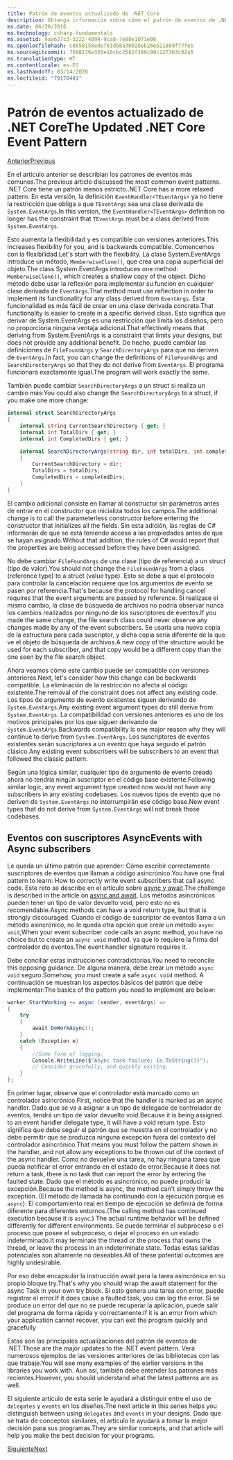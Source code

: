 ```yaml
---
title: Patrón de eventos actualizado de .NET Core
description: Obtenga información sobre cómo el patrón de eventos de .NET Core permite la flexibilidad con la compatibilidad con versiones anteriores y cómo implementar un procesamiento de eventos seguro con suscriptores asincrónicos.
ms.date: 06/20/2016
ms.technology: csharp-fundamentals
ms.assetid: 9aa627c3-3222-4094-9ca8-7e88e1071e06
ms.openlocfilehash: c8858158ede761db8a3002beb26e521880f77feb
ms.sourcegitcommit: 7588136e355e10cbc2582f389c90c127363c02a5
ms.translationtype: HT
ms.contentlocale: es-ES
ms.lasthandoff: 03/14/2020
ms.locfileid: "79170441"
---
```

# <a name="the-updated-net-core-event-pattern"></a><span data-ttu-id="5e6cf-103">Patrón de eventos actualizado de .NET Core</span><span class="sxs-lookup"><span data-stu-id="5e6cf-103">The Updated .NET Core Event Pattern</span></span>

[<span data-ttu-id="5e6cf-104">Anterior</span><span class="sxs-lookup"><span data-stu-id="5e6cf-104">Previous</span></span>](event-pattern.md)

<span data-ttu-id="5e6cf-105">En el artículo anterior se describían los patrones de eventos más comunes.</span><span class="sxs-lookup"><span data-stu-id="5e6cf-105">The previous article discussed the most common event patterns.</span></span> <span data-ttu-id="5e6cf-106">.NET Core tiene un patrón menos estricto.</span><span class="sxs-lookup"><span data-stu-id="5e6cf-106">.NET Core has a more relaxed pattern.</span></span> <span data-ttu-id="5e6cf-107">En esta versión, la definición `EventHandler<TEventArgs>` ya no tiene la restricción que obliga a que `TEventArgs` sea una clase derivada de `System.EventArgs`.</span><span class="sxs-lookup"><span data-stu-id="5e6cf-107">In this version, the `EventHandler<TEventArgs>` definition no longer has the constraint that `TEventArgs` must be a class derived from `System.EventArgs`.</span></span>

<span data-ttu-id="5e6cf-108">Esto aumenta la flexibilidad y es compatible con versiones anteriores.</span><span class="sxs-lookup"><span data-stu-id="5e6cf-108">This increases flexibility for you, and is backwards compatible.</span></span> <span data-ttu-id="5e6cf-109">Comencemos con la flexibilidad.</span><span class="sxs-lookup"><span data-stu-id="5e6cf-109">Let's start with the flexibility.</span></span> <span data-ttu-id="5e6cf-110">La clase System.EventArgs introduce un método, `MemberwiseClone()`, que crea una copia superficial del objeto.</span><span class="sxs-lookup"><span data-stu-id="5e6cf-110">The class System.EventArgs introduces one method: `MemberwiseClone()`, which creates a shallow copy of the object.</span></span>
<span data-ttu-id="5e6cf-111">Dicho método debe usar la reflexión para implementar su función en cualquier clase derivada de `EventArgs`.</span><span class="sxs-lookup"><span data-stu-id="5e6cf-111">That method must use reflection in order to implement its functionality for any class derived from `EventArgs`.</span></span> <span data-ttu-id="5e6cf-112">Esta funcionalidad es más fácil de crear en una clase derivada concreta.</span><span class="sxs-lookup"><span data-stu-id="5e6cf-112">That functionality is easier to create in a specific derived class.</span></span> <span data-ttu-id="5e6cf-113">Esto significa que derivar de System.EventArgs es una restricción que limita los diseños, pero no proporciona ninguna ventaja adicional.</span><span class="sxs-lookup"><span data-stu-id="5e6cf-113">That effectively means that deriving from System.EventArgs is a constraint that limits your designs, but does not provide any additional benefit.</span></span>
<span data-ttu-id="5e6cf-114">De hecho, puede cambiar las definiciones de `FileFoundArgs` y `SearchDirectoryArgs` para que no deriven de `EventArgs`.</span><span class="sxs-lookup"><span data-stu-id="5e6cf-114">In fact, you can change the definitions of `FileFoundArgs` and `SearchDirectoryArgs` so that they do not derive from `EventArgs`.</span></span>
<span data-ttu-id="5e6cf-115">El programa funcionará exactamente igual.</span><span class="sxs-lookup"><span data-stu-id="5e6cf-115">The program will work exactly the same.</span></span>

<span data-ttu-id="5e6cf-116">También puede cambiar `SearchDirectoryArgs` a un struct si realiza un cambio más:</span><span class="sxs-lookup"><span data-stu-id="5e6cf-116">You could also change the `SearchDirectoryArgs` to a struct, if you make one more change:</span></span>

```csharp
internal struct SearchDirectoryArgs
{
    internal string CurrentSearchDirectory { get; }
    internal int TotalDirs { get; }
    internal int CompletedDirs { get; }

    internal SearchDirectoryArgs(string dir, int totalDirs, int completedDirs) : this()
    {
        CurrentSearchDirectory = dir;
        TotalDirs = totalDirs;
        CompletedDirs = completedDirs;
    }
}
```

<span data-ttu-id="5e6cf-117">El cambio adicional consiste en llamar al constructor sin parámetros antes de entrar en el constructor que inicializa todos los campos.</span><span class="sxs-lookup"><span data-stu-id="5e6cf-117">The additional change is to call the parameterless constructor before entering the constructor that initializes all the fields.</span></span> <span data-ttu-id="5e6cf-118">Sin esta adición, las reglas de C# informarán de que se está teniendo acceso a las propiedades antes de que se hayan asignado.</span><span class="sxs-lookup"><span data-stu-id="5e6cf-118">Without that addition, the rules of C# would report that the properties are being accessed before they have been assigned.</span></span>

<span data-ttu-id="5e6cf-119">No debe cambiar `FileFoundArgs` de una clase (tipo de referencia) a un struct (tipo de valor).</span><span class="sxs-lookup"><span data-stu-id="5e6cf-119">You should not change the `FileFoundArgs` from a class (reference type) to a struct (value type).</span></span> <span data-ttu-id="5e6cf-120">Esto se debe a que el protocolo para controlar la cancelación requiere que los argumentos de evento se pasen por referencia.</span><span class="sxs-lookup"><span data-stu-id="5e6cf-120">That's because the protocol for handling cancel requires that the event arguments are passed by reference.</span></span> <span data-ttu-id="5e6cf-121">Si realizase el mismo cambio, la clase de búsqueda de archivos no podría observar nunca los cambios realizados por ninguno de los suscriptores de eventos.</span><span class="sxs-lookup"><span data-stu-id="5e6cf-121">If you made the same change, the file search class could never observe any changes made by any of the event subscribers.</span></span> <span data-ttu-id="5e6cf-122">Se usaría una nueva copia de la estructura para cada suscriptor, y dicha copia sería diferente de la que ve el objeto de búsqueda de archivos.</span><span class="sxs-lookup"><span data-stu-id="5e6cf-122">A new copy of the structure would be used for each subscriber, and that copy would be a different copy than the one seen by the file search object.</span></span>

<span data-ttu-id="5e6cf-123">Ahora veamos cómo este cambio puede ser compatible con versiones anteriores.</span><span class="sxs-lookup"><span data-stu-id="5e6cf-123">Next, let's consider how this change can be backwards compatible.</span></span>
<span data-ttu-id="5e6cf-124">La eliminación de la restricción no afecta al código existente.</span><span class="sxs-lookup"><span data-stu-id="5e6cf-124">The removal of the constraint does not affect any existing code.</span></span> <span data-ttu-id="5e6cf-125">Los tipos de argumento de evento existentes siguen derivando de `System.EventArgs`.</span><span class="sxs-lookup"><span data-stu-id="5e6cf-125">Any existing event argument types do still derive from `System.EventArgs`.</span></span>
<span data-ttu-id="5e6cf-126">La compatibilidad con versiones anteriores es uno de los motivos principales por los que siguen derivando de `System.EventArgs`.</span><span class="sxs-lookup"><span data-stu-id="5e6cf-126">Backwards compatibility is one major reason why they will continue to derive from `System.EventArgs`.</span></span> <span data-ttu-id="5e6cf-127">Los suscriptores de eventos existentes serán suscriptores a un evento que haya seguido el patrón clásico.</span><span class="sxs-lookup"><span data-stu-id="5e6cf-127">Any existing event subscribers will be subscribers to an event that followed the classic pattern.</span></span>

<span data-ttu-id="5e6cf-128">Según una lógica similar, cualquier tipo de argumento de evento creado ahora no tendría ningún suscriptor en el código base existente.</span><span class="sxs-lookup"><span data-stu-id="5e6cf-128">Following similar logic, any event argument type created now would not have any subscribers in any existing codebases.</span></span> <span data-ttu-id="5e6cf-129">Los nuevos tipos de evento que no deriven de `System.EventArgs` no interrumpirán ese código base.</span><span class="sxs-lookup"><span data-stu-id="5e6cf-129">New event types that do not derive from `System.EventArgs` will not break those codebases.</span></span>

## <a name="events-with-async-subscribers"></a><span data-ttu-id="5e6cf-130">Eventos con suscriptores Async</span><span class="sxs-lookup"><span data-stu-id="5e6cf-130">Events with Async subscribers</span></span>

<span data-ttu-id="5e6cf-131">Le queda un último patrón que aprender: Cómo escribir correctamente suscriptores de eventos que llaman a código asincrónico.</span><span class="sxs-lookup"><span data-stu-id="5e6cf-131">You have one final pattern to learn: How to correctly write event subscribers that call async code.</span></span> <span data-ttu-id="5e6cf-132">Este reto se describe en el artículo sobre [async y await](async.md).</span><span class="sxs-lookup"><span data-stu-id="5e6cf-132">The challenge is described in the article on [async and await](async.md).</span></span> <span data-ttu-id="5e6cf-133">Los métodos asincrónicos pueden tener un tipo de valor devuelto void, pero esto no es recomendable.</span><span class="sxs-lookup"><span data-stu-id="5e6cf-133">Async methods can have a void return type, but that is strongly discouraged.</span></span> <span data-ttu-id="5e6cf-134">Cuando el código de suscriptor de eventos llama a un método asincrónico, no le queda otra opción que crear un método `async void`,</span><span class="sxs-lookup"><span data-stu-id="5e6cf-134">When your event subscriber code calls an async method, you have no choice but to create an `async void` method.</span></span> <span data-ttu-id="5e6cf-135">ya que lo requiere la firma del controlador de eventos.</span><span class="sxs-lookup"><span data-stu-id="5e6cf-135">The event handler signature requires it.</span></span>

<span data-ttu-id="5e6cf-136">Debe conciliar estas instrucciones contradictorias.</span><span class="sxs-lookup"><span data-stu-id="5e6cf-136">You need to reconcile this opposing guidance.</span></span> <span data-ttu-id="5e6cf-137">De alguna manera, debe crear un método `async void` seguro.</span><span class="sxs-lookup"><span data-stu-id="5e6cf-137">Somehow, you must create a safe `async void` method.</span></span> <span data-ttu-id="5e6cf-138">A continuación se muestran los aspectos básicos del patrón que debe implementar:</span><span class="sxs-lookup"><span data-stu-id="5e6cf-138">The basics of the pattern you need to implement are below:</span></span>

```csharp
worker.StartWorking += async (sender, eventArgs) =>
{
    try
    {
        await DoWorkAsync();
    }
    catch (Exception e)
    {
        //Some form of logging.
        Console.WriteLine($"Async task failure: {e.ToString()}");
        // Consider gracefully, and quickly exiting.
    }
};
```

<span data-ttu-id="5e6cf-139">En primer lugar, observe que el controlador está marcado como un controlador asincrónico.</span><span class="sxs-lookup"><span data-stu-id="5e6cf-139">First, notice that the handler is marked as an async handler.</span></span> <span data-ttu-id="5e6cf-140">Dado que se va a asignar a un tipo de delegado de controlador de eventos, tendrá un tipo de valor devuelto void.</span><span class="sxs-lookup"><span data-stu-id="5e6cf-140">Because it is being assigned to an event handler delegate type, it will have a void return type.</span></span> <span data-ttu-id="5e6cf-141">Esto significa que debe seguir el patrón que se muestra en el controlador y no debe permitir que se produzca ninguna excepción fuera del contexto del controlador asincrónico.</span><span class="sxs-lookup"><span data-stu-id="5e6cf-141">That means you must follow the pattern shown in the handler, and not allow any exceptions to be thrown out of the context of the async handler.</span></span> <span data-ttu-id="5e6cf-142">Como no devuelve una tarea, no hay ninguna tarea que pueda notificar el error entrando en el estado de error.</span><span class="sxs-lookup"><span data-stu-id="5e6cf-142">Because it does not return a task, there is no task that can report the error by entering the faulted state.</span></span> <span data-ttu-id="5e6cf-143">Dado que el método es asincrónico, no puede producir la excepción.</span><span class="sxs-lookup"><span data-stu-id="5e6cf-143">Because the method is async, the method can't simply throw the exception.</span></span> <span data-ttu-id="5e6cf-144">(El método de llamada ha continuado con la ejecución porque es `async`). El comportamiento real en tiempo de ejecución se definirá de forma diferente para diferentes entornos.</span><span class="sxs-lookup"><span data-stu-id="5e6cf-144">(The calling method has continued execution because it is `async`.) The actual runtime behavior will be defined differently for different environments.</span></span> <span data-ttu-id="5e6cf-145">Se puede terminar el subproceso o el proceso que posee el subproceso, o dejar el proceso en un estado indeterminado.</span><span class="sxs-lookup"><span data-stu-id="5e6cf-145">It may terminate the thread or the process that owns the thread, or leave the process in an indeterminate state.</span></span> <span data-ttu-id="5e6cf-146">Todas estas salidas potenciales son altamente no deseables.</span><span class="sxs-lookup"><span data-stu-id="5e6cf-146">All of these potential outcomes are highly undesirable.</span></span>

<span data-ttu-id="5e6cf-147">Por eso debe encapsular la instrucción await para la tarea asincrónica en su propio bloque try.</span><span class="sxs-lookup"><span data-stu-id="5e6cf-147">That's why you should wrap the await statement for the async Task in your own try block.</span></span> <span data-ttu-id="5e6cf-148">Si esto genera una tarea con error, puede registrar el error.</span><span class="sxs-lookup"><span data-stu-id="5e6cf-148">If it does cause a faulted task, you can log the error.</span></span> <span data-ttu-id="5e6cf-149">Si se produce un error del que no se puede recuperar la aplicación, puede salir del programa de forma rápida y correctamente.</span><span class="sxs-lookup"><span data-stu-id="5e6cf-149">If it is an error from which your application cannot recover, you can exit the program quickly and gracefully</span></span>

<span data-ttu-id="5e6cf-150">Estas son las principales actualizaciones del patrón de eventos de .NET.</span><span class="sxs-lookup"><span data-stu-id="5e6cf-150">Those are the major updates to the .NET event pattern.</span></span> <span data-ttu-id="5e6cf-151">Verá numerosos ejemplos de las versiones anteriores de las bibliotecas con las que trabaje.</span><span class="sxs-lookup"><span data-stu-id="5e6cf-151">You will see many examples of the earlier versions in the libraries you work with.</span></span> <span data-ttu-id="5e6cf-152">Aun así, también debe entender los patrones más recientes.</span><span class="sxs-lookup"><span data-stu-id="5e6cf-152">However, you should understand what the latest patterns are as well.</span></span>

<span data-ttu-id="5e6cf-153">El siguiente artículo de esta serie le ayudará a distinguir entre el uso de `delegates` y `events` en los diseños.</span><span class="sxs-lookup"><span data-stu-id="5e6cf-153">The next article in this series helps you distinguish between using `delegates` and `events` in your designs.</span></span> <span data-ttu-id="5e6cf-154">Dado que se trata de conceptos similares, el artículo le ayudará a tomar la mejor decisión para sus programas.</span><span class="sxs-lookup"><span data-stu-id="5e6cf-154">They are similar concepts, and that article will help you make the best decision for your programs.</span></span>

[<span data-ttu-id="5e6cf-155">Siguiente</span><span class="sxs-lookup"><span data-stu-id="5e6cf-155">Next</span></span>](distinguish-delegates-events.md)
